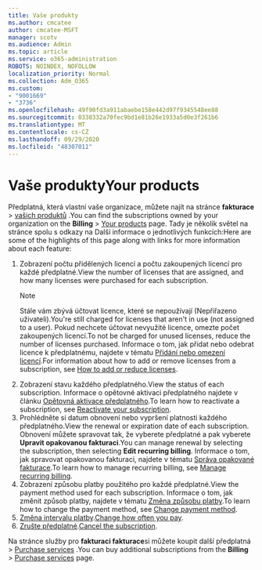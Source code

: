 ```yaml
---
title: Vaše produkty
ms.author: cmcatee
author: cmcatee-MSFT
manager: scotv
ms.audience: Admin
ms.topic: article
ms.service: o365-administration
ROBOTS: NOINDEX, NOFOLLOW
localization_priority: Normal
ms.collection: Adm_O365
ms.custom:
- "9001669"
- "3736"
ms.openlocfilehash: 49f90fd3a911abaebe158e442d97f9345548ee88
ms.sourcegitcommit: 0338332a70fec9bd1e81b26e1933a5d0e3f261b6
ms.translationtype: MT
ms.contentlocale: cs-CZ
ms.lasthandoff: 09/29/2020
ms.locfileid: "48307011"
---
```

# <a name="your-products"></a><span data-ttu-id="0d78b-102">Vaše produkty</span><span class="sxs-lookup"><span data-stu-id="0d78b-102">Your products</span></span>

<span data-ttu-id="0d78b-103">Předplatná, která vlastní vaše organizace, můžete najít na stránce **fakturace**  >  [vašich produktů](https://go.microsoft.com/fwlink/p/?linkid=842054) .</span><span class="sxs-lookup"><span data-stu-id="0d78b-103">You can find the subscriptions owned by your organization on the **Billing** > [Your products](https://go.microsoft.com/fwlink/p/?linkid=842054) page.</span></span> <span data-ttu-id="0d78b-104">Tady je několik světel na stránce spolu s odkazy na Další informace o jednotlivých funkcích:</span><span class="sxs-lookup"><span data-stu-id="0d78b-104">Here are some of the highlights of this page along with links for more information about each feature:</span></span>

1. <span data-ttu-id="0d78b-105">Zobrazení počtu přidělených licencí a počtu zakoupených licencí pro každé předplatné.</span><span class="sxs-lookup"><span data-stu-id="0d78b-105">View the number of licenses that are assigned, and how many licenses were purchased for each subscription.</span></span>
    > [!NOTE]
    > <span data-ttu-id="0d78b-106">Stále vám zbývá účtovat licence, které se nepoužívají (Nepřiřazeno uživateli).</span><span class="sxs-lookup"><span data-stu-id="0d78b-106">You're still charged for licenses that aren't in use (not assigned to a user).</span></span> <span data-ttu-id="0d78b-107">Pokud nechcete účtovat nevyužité licence, omezte počet zakoupených licencí.</span><span class="sxs-lookup"><span data-stu-id="0d78b-107">To not be charged for unused licenses, reduce the number of licenses purchased.</span></span> <span data-ttu-id="0d78b-108">Informace o tom, jak přidat nebo odebrat licence k předplatnému, najdete v tématu [Přidání nebo omezení licencí](https://docs.microsoft.com/alchemyinsights/how-to-add-or-reduce-licenses).</span><span class="sxs-lookup"><span data-stu-id="0d78b-108">For information about how to add or remove licenses from a subscription, see [How to add or reduce licenses](https://docs.microsoft.com/alchemyinsights/how-to-add-or-reduce-licenses).</span></span>
2. <span data-ttu-id="0d78b-109">Zobrazení stavu každého předplatného.</span><span class="sxs-lookup"><span data-stu-id="0d78b-109">View the status of each subscription.</span></span> <span data-ttu-id="0d78b-110">Informace o opětovné aktivaci předplatného najdete v článku [Opětovná aktivace předplatného](reactivate-your-subscription.md).</span><span class="sxs-lookup"><span data-stu-id="0d78b-110">To learn how to reactivate a subscription, see [Reactivate your subscription](reactivate-your-subscription.md).</span></span>
3. <span data-ttu-id="0d78b-111">Prohlédněte si datum obnovení nebo vypršení platnosti každého předplatného.</span><span class="sxs-lookup"><span data-stu-id="0d78b-111">View the renewal or expiration date of each subscription.</span></span> <span data-ttu-id="0d78b-112">Obnovení můžete spravovat tak, že vyberete předplatné a pak vyberete **Upravit opakovanou fakturaci**.</span><span class="sxs-lookup"><span data-stu-id="0d78b-112">You can manage renewal by selecting the subscription, then selecting **Edit recurring billing**.</span></span> <span data-ttu-id="0d78b-113">Informace o tom, jak spravovat opakovanou fakturaci, najdete v tématu [Správa opakované fakturace](manage-auto-renewal.md).</span><span class="sxs-lookup"><span data-stu-id="0d78b-113">To learn how to manage recurring billing, see [Manage recurring billing](manage-auto-renewal.md).</span></span>
4. <span data-ttu-id="0d78b-114">Zobrazení způsobu platby použitého pro každé předplatné.</span><span class="sxs-lookup"><span data-stu-id="0d78b-114">View the payment method used for each subscription.</span></span> <span data-ttu-id="0d78b-115">Informace o tom, jak změnit způsob platby, najdete v tématu [Změna způsobu platby](change-payment-method.md).</span><span class="sxs-lookup"><span data-stu-id="0d78b-115">To learn how to change the payment method, see [Change payment method](change-payment-method.md).</span></span>
5. <span data-ttu-id="0d78b-116">[Změna intervalu platby](change-how-often-you-pay.md).</span><span class="sxs-lookup"><span data-stu-id="0d78b-116">[Change how often you pay](change-how-often-you-pay.md).</span></span>
6. <span data-ttu-id="0d78b-117">[Zrušte předplatné](https://go.microsoft.com/fwlink/?linkid=2119113).</span><span class="sxs-lookup"><span data-stu-id="0d78b-117">[Cancel the subscription](https://go.microsoft.com/fwlink/?linkid=2119113).</span></span>

<span data-ttu-id="0d78b-118">Na stránce služby pro **fakturaci fakturace**si můžete koupit další předplatná  >  [Purchase services](https://go.microsoft.com/fwlink/p/?linkid=868433) .</span><span class="sxs-lookup"><span data-stu-id="0d78b-118">You can buy additional subscriptions from the **Billing** > [Purchase services](https://go.microsoft.com/fwlink/p/?linkid=868433) page.</span></span>